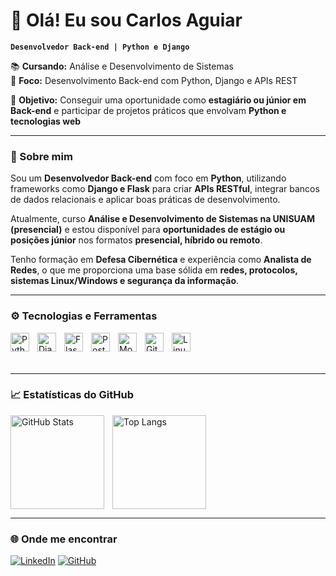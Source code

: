 # 👋 Olá! Eu sou Carlos Aguiar  

**`Desenvolvedor Back-end | Python e Django`**  

📚 **Cursando:** Análise e Desenvolvimento de Sistemas  
🚀 **Foco:** Desenvolvimento Back-end com Python, Django e APIs REST

🎯 **Objetivo:** Conseguir uma oportunidade como **estagiário ou júnior em Back-end** e participar de projetos práticos que envolvam **Python e tecnologias web**

---

### 📝 Sobre mim  
Sou um **Desenvolvedor Back-end** com foco em **Python**, utilizando frameworks como **Django e Flask** para criar **APIs RESTful**, integrar bancos de dados relacionais e aplicar boas práticas de desenvolvimento.  

Atualmente, curso **Análise e Desenvolvimento de Sistemas na UNISUAM (presencial)** e estou disponível para **oportunidades de estágio ou posições júnior** nos formatos **presencial, híbrido ou remoto**.  

Tenho formação em **Defesa Cibernética** e experiência como **Analista de Redes**, o que me proporciona uma base sólida em **redes, protocolos, sistemas Linux/Windows e segurança da informação**.

---

### ⚙️ Tecnologias e Ferramentas  
<img align="left" alt="Python" title="Python" width="30px" style="padding-right: 10px;" src="https://cdn.jsdelivr.net/gh/devicons/devicon@latest/icons/python/python-original.svg" />
<img align="left" alt="Django" title="Django" width="30px" style="padding-right: 10px;" src="https://cdn.jsdelivr.net/gh/devicons/devicon@latest/icons/django/django-plain.svg" />
<img align="left" alt="Flask" title="Flask" width="30px" style="padding-right: 10px;" src="https://cdn.jsdelivr.net/gh/devicons/devicon@latest/icons/flask/flask-original.svg" />
<img align="left" alt="PostgreSQL" title="PostgreSQL" width="30px" style="padding-right: 10px;" src="https://cdn.jsdelivr.net/gh/devicons/devicon@latest/icons/postgresql/postgresql-original.svg" />
<img align="left" alt="MongoDB" title="MongoDB" width="30px" style="padding-right: 10px;" src="https://cdn.jsdelivr.net/gh/devicons/devicon@latest/icons/mongodb/mongodb-original.svg" />
<img align="left" alt="Git" title="Git" width="30px" style="padding-right: 10px;" src="https://cdn.jsdelivr.net/gh/devicons/devicon@latest/icons/git/git-original.svg" />
<img align="left" alt="Linux" title="Linux" width="30px" style="padding-right: 10px;" src="https://cdn.jsdelivr.net/gh/devicons/devicon@latest/icons/linux/linux-original.svg" />
<br/><br/><br/>

---

### 📈 Estatísticas do GitHub  
<img align="left" alt="GitHub Stats" height="150" style="padding-right: 10px;" src="https://github-readme-stats.vercel.app/api?username=carlostechcode&show_icons=true&theme=tokyonight&include_all_commits=true&locale=pt-br" />
<img align="left" alt="Top Langs" height="150" src="https://github-readme-stats.vercel.app/api/top-langs/?username=carlostechcode&theme=tokyonight&layout=compact&custom_title=Linguagens&langs_count=9" />
<br clear="both" />

---

### 🌐 Onde me encontrar  
[![LinkedIn](https://img.shields.io/badge/LinkedIn-0A66C2?style=for-the-badge&logo=linkedin&logoColor=white)](https://www.linkedin.com/in/carlostechcode/)
[![GitHub](https://img.shields.io/badge/GitHub-000?style=for-the-badge&logo=github&logoColor=white)](https://github.com/carlostechcode)
